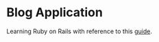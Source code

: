 # Blog Application

Learning Ruby on Rails with reference to this [guide](https://guides.rubyonrails.org/getting_started.html).
